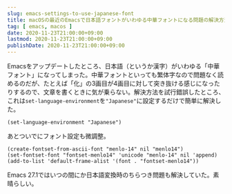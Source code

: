 ```yaml
---
slug: emacs-settings-to-use-japanese-font
title: macOSの最近のEmacsで日本語フォントがいわゆる中華フォントになる問題の解決方法
tag: [ emacs, macos ]
date: 2020-11-23T21:00:00+09:00
lastmod: 2020-11-23T21:00:00+09:00
publishDate: 2020-11-23T21:00:00+09:00
---
```



Emacsをアップデートしたところ、日本語（というか漢字）がいわゆる「中華フォント」になってしまった。中華フォントといっても繁体字なので問題なく読めるのだが、たとえば「化」の3画目が4画目に対して突き抜ける感じになったりするので、文章を書くときに気が乗らない。解決方法を試行錯誤したところ、これは`set-language-environment`を`"Japanese"`に設定するだけで簡単に解決した。

```
(set-language-environment "Japanese")
```

あとついでにフォント設定も微調整。

```
(create-fontset-from-ascii-font "menlo-14" nil "menlo14")
(set-fontset-font "fontset-menlo14" 'unicode "menlo-14" nil 'append)
(add-to-list 'default-frame-alist '(font . "fontset-menlo14"))
```

Emacs 27.1ではいつの間にか日本語変換時のちらつき問題も解決していた。素晴らしい。
